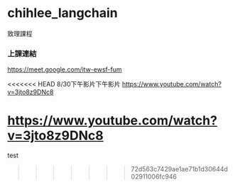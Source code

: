 # chihlee_langchain
致理課程
### 上課連結

https://meet.google.com/itw-ewsf-fum

<<<<<<< HEAD
8/30下午影片下午影片
https://www.youtube.com/watch?v=3jto8z9DNc8


https://www.youtube.com/watch?v=3jto8z9DNc8
=======
test
>>>>>>> 72d563c7429ae1ae71b1d30644d02911006fc946
